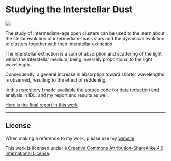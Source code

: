 # Studying the Interstellar Dust 

![](dust.png)

The study of intermediate-age open clusters can be used to the learn about the stellar
evolution of intermediate-mass stars and the dynamical evolution of clusters together with their interstellar extinction. 

The interstellar extinction is a sum of absorption and scattering of the light within the interstellar medium, being inversely proportional to the light wavelength. 

Consequently, a general increase in absorption toward shorter wavelengths is observed, resulting to the effect of reddening.

In this repository I made available the source code for data reduction and analysis in IDL, and my report and results as well.

[Here is the final report in this work](https://github.com/bt3gl/Studying_the_Interstellar_Dust/blob/master/Interstellar_Extinction.pdf).



----


## License

When making a reference to my work, please use my [website](http://bt3gl.github.io/index.html).

This work is licensed under a [Creative Commons Attribution-ShareAlike 4.0 International License](http://creativecommons.org/licenses/by-sa/4.0/).
